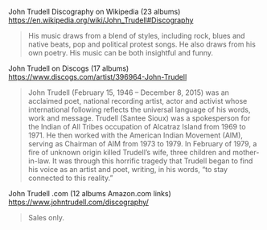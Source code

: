 John Trudell Discography on Wikipedia (23 albums)
https://en.wikipedia.org/wiki/John_Trudell#Discography

> His music draws from a blend of styles, including rock, blues and
> native beats, pop and political protest songs. He also draws from his
> own poetry. His music can be both insightful and funny.


John Trudell on Discogs (17 albums)
https://www.discogs.com/artist/396964-John-Trudell

> John Trudell (February 15, 1946 – December 8, 2015) was an acclaimed
> poet, national recording artist, actor and activist whose
> international following reflects the universal language of his words,
> work and message. Trudell (Santee Sioux) was a spokesperson for the
> Indian of All Tribes occupation of Alcatraz Island from 1969 to
> 1971. He then worked with the American Indian Movement (AIM), serving
> as Chairman of AIM from 1973 to 1979. In February of 1979, a fire of
> unknown origin killed Trudell’s wife, three children and
> mother-in-law. It was through this horrific tragedy that Trudell began
> to find his voice as an artist and poet, writing, in his words, “to
> stay connected to this reality.”


John Trudell .com (12 albums Amazon.com links)
https://www.johntrudell.com/discography/

> Sales only.
